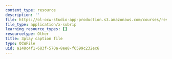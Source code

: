 ```yaml
---
content_type: resource
description: ''
file: https://ol-ocw-studio-app-production.s3.amazonaws.com/courses/res-ll-005-mathematics-of-big-data-and-machine-learning-january-iap-2020/a148c4f1683f570a8ee8f6599c232ec6_zNGKX-4PRsk.vtt
file_type: application/x-subrip
learning_resource_types: []
resourcetype: Other
title: 3play caption file
type: OCWFile
uid: a148c4f1-683f-570a-8ee8-f6599c232ec6
---
```

